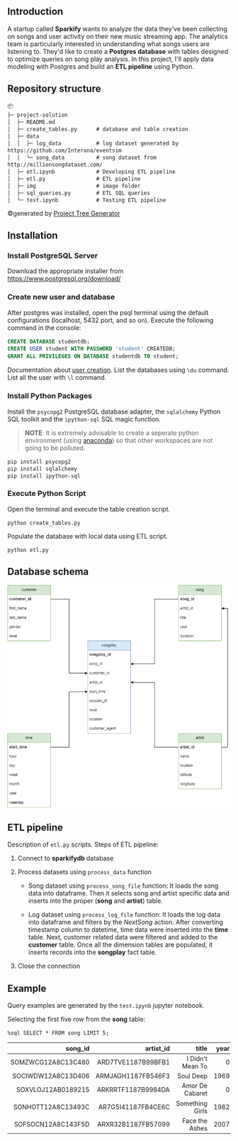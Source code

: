 ## Introduction

A startup called **Sparkify** wants to analyze the data they've been collecting on songs and user activity on their new music streaming app. The analytics team is particularly interested in understanding what songs users are listening to. They'd like to create a **Postgres database** with tables designed to optimize queries on song play analysis. In this project, I'll apply data modeling with Postgres and build an **ETL pipeline** using Python.

## Repository structure

```
📦 
├─ project-solution
│  ├─ README.md
│  ├─ create_tables.py      # database and table creation
│  ├─ data
│  │  ├─ log_data           # log dataset generated by https://github.com/Interana/eventsim
│  │  └─ song_data          # song dataset from http://millionsongdataset.com/
│  ├─ etl.ipynb             # Developing ETL pipeline
│  ├─ etl.py                # ETL pipeline
│  ├─ img                   # image folder
│  ├─ sql_queries.py        # ETL SQL queries
│  └─ test.ipynb            # Testing ETL pipeline
```
©generated by [Project Tree Generator](https://woochanleee.github.io/project-tree-generator)

## Installation

### Install PostgreSQL Server

Download the appropriate installer from https://www.postgresql.org/download/

### Create new user and database 

After postgres was installed, open the psql terminal using the default configurations (localhost, 5432 port, and so on).
Execute the following command in the console:

``` sql
CREATE DATABASE studentdb;
CREATE USER student WITH PASSWORD 'student' CREATEDB;
GRANT ALL PRIVILEGES ON DATABASE studentdb TO student;
```

Documentation about [user creation](https://www.postgresql.org/docs/8.0/sql-createuser.html). List the databases using `\du` command. List all the user with `\l` command.

### Install Python Packages

Install the `psycopg2` PostgreSQL database adapter, the `sqlalchemy` Python SQL toolkit and the `ipython-sql` SQL magic function.
> **NOTE**:  It is extremely advisable to create a seperate python environment (using [anaconda](https://www.anaconda.com/)) so that other workspaces are not going to be polluted.

```
pip install psycopg2
pip install sqlalchemy
pip install ipython-sql
```

### Execute Python Script

Open the terminal and execute the table creation script.

```
python create_tables.py
```

Populate the database with local data using ETL script.

```
python etl.py
```

## Database schema

![database schema](./img/sparkify_dbschema.png)

## ETL pipeline

Description of `etl.py` scripts. Steps of ETL pipeline:

1. Connect to **sparkifydb** database

2. Process datasets using `process_data` function

    * Song dataset using `process_song_file` function: It loads the song data into dataframe. Then it selects song and artist specific data and inserts into the proper (**song** and **artist**) table.

    * Log dataset using `process_log_file` function: It loads the log data into dataframe and filters by the *NextSong* action. After converting timestamp column to datetime, time data were inserted into the **time** table. Next, customer related data were filtered and added to the **customer** table. Once all the dimension tables are populated, it inserts records into the **songplay** fact table.

3. Close the connection


## Example

Query examples are generated by the `test.ipynb` jupyter notebook.

Selecting the first five row from the **song** table:

```
%sql SELECT * FROM song LIMIT 5;
```
|            song_id |          artist_id |            title | year |  duration |
|-------------------:|-------------------:|-----------------:|-----:|----------:|
| SOMZWCG12A8C13C480 | ARD7TVE1187B99BFB1 | I Didn't Mean To |    0 |  218.9318 |
| SOCIWDW12A8C13D406 | ARMJAGH1187FB546F3 |        Soul Deep | 1969 | 148.03546 |
| SOXVLOJ12AB0189215 | ARKRRTF1187B9984DA |  Amor De Cabaret |    0 | 177.47546 |
| SONHOTT12A8C13493C | AR7G5I41187FB4CE6C |  Something Girls | 1982 | 233.40363 |
| SOFSOCN12A8C143F5D | ARXR32B1187FB57099 |   Face the Ashes | 2007 | 209.60608 |